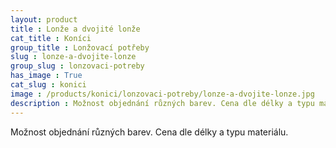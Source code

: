 ```yaml
---
layout: product
title : Lonže a dvojité lonže
cat_title : Koníci
group_title : Lonžovací potřeby
slug : lonze-a-dvojite-lonze
group_slug : lonzovaci-potreby
has_image : True
cat_slug : konici
image : /products/konici/lonzovaci-potreby/lonze-a-dvojite-lonze.jpg
description : Možnost objednání různých barev. Cena dle délky a typu materiálu.
---
```


Možnost objednání různých barev. Cena dle délky a typu materiálu.

